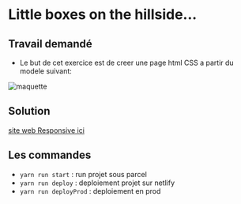 # Little boxes on the hillside...

## Travail demandé
+ Le but de cet exercice est de creer une page html CSS a partir du modele suivant:  

![maquette](http://images.innoveduc.fr/integration_parcours/css/css_box_model/maquette-box-model.png 'maquette')

## Solution 
[site web Responsive ici](https://hillside-dgwebcreation.netlify.app 'hillsite website')

## Les commandes
+ ```yarn run start``` : run projet sous parcel
+ ```yarn run deploy``` : deploiement projet sur netlify
+ ```yarn run deployProd``` : deploiement en prod
